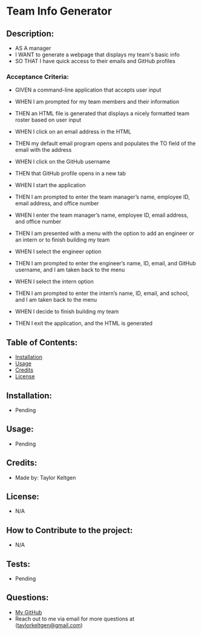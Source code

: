 # Team Info Generator

## Description:

- AS A manager
- I WANT to generate a webpage that displays my team's basic info
- SO THAT I have quick access to their emails and GitHub profiles

### Acceptance Criteria:

- GIVEN a command-line application that accepts user input
- WHEN I am prompted for my team members and their information
- THEN an HTML file is generated that displays a nicely formatted team roster based on user input
- WHEN I click on an email address in the HTML
- THEN my default email program opens and populates the TO field of the email with the address
- WHEN I click on the GitHub username
- THEN that GitHub profile opens in a new tab

- WHEN I start the application
- THEN I am prompted to enter the team manager’s name, employee ID, email address, and office number
- WHEN I enter the team manager’s name, employee ID, email address, and office number
- THEN I am presented with a menu with the option to add an engineer or an intern or to finish building my team
- WHEN I select the engineer option
- THEN I am prompted to enter the engineer’s name, ID, email, and GitHub username, and I am taken back to the menu
- WHEN I select the intern option
- THEN I am prompted to enter the intern’s name, ID, email, and school, and I am taken back to the menu
- WHEN I decide to finish building my team
- THEN I exit the application, and the HTML is generated

## Table of Contents:

- [Installation](#installation)
- [Usage](#usage)
- [Credits](#credits)
- [License](#license)

## Installation:

- Pending

## Usage:

- Pending

## Credits:

- Made by: Taylor Keltgen

## License:

* N/A 

## How to Contribute to the project:

- N/A

## Tests:

- Pending

## Questions:

- [My GitHub](https://github.com/taylorkeltgen)
- Reach out to me via email for more questions at (taylorkeltgen@gmail.com)

